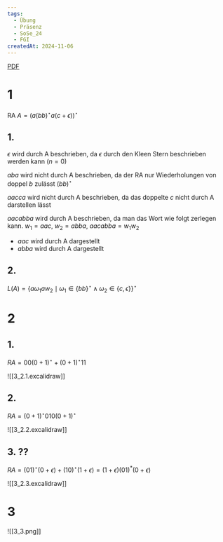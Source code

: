 ```yaml
---
tags:
  - Übung
  - Präsenz
  - SoSe_24
  - FGI
createdAt: 2024-11-06
---
```

[PDF](Uebung_03.pdf)

# 1

RA $A=(a(bb)^\star a(c+\epsilon))^\star$

## 1.
$\epsilon$ wird durch A beschrieben, da $\epsilon$ durch den Kleen Stern beschrieben werden kann $(n=0)$

$aba$ wird nicht durch A beschrieben, da der RA nur Wiederholungen von doppel $b$ zulässt $(bb)^\star$

$aacca$ wird nicht durch A beschrieben, da das doppelte $c$ nicht durch A darstellen lässt

$aacabba$ wird durch A beschrieben, da man das Wort wie folgt zerlegen kann.
$w_{1}=aac$, $w_{2}=abba$, $aacabba=w_{1}w_{2}$
- $aac$ wird durch A dargestellt
- $abba$ wird durch A dargestellt

## 2.
$L(A)=\{ a\omega_{1}aw_{2} \mid \omega_{1}\in \{ bb \}^\star \land \omega_{2}\in\{ c,\epsilon \} \}^\star$

# 2
## 1.
$RA=00(0+1)^\star + (0+1)^\star 11$

![[3_2.1.excalidraw]]
## 2.
$RA=(0+1)^\star 010 (0+1)^\star$

![[3_2.2.excalidraw]]
## 3. ??
$RA=(01)^\star (0+\epsilon) + (10)^\star (1+\epsilon)=(1+\epsilon)(01)^*(0+\epsilon)$

![[3_2.3.excalidraw]]

# 3
![[3_3.png]]
